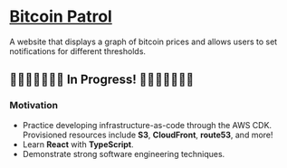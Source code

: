# [Bitcoin Patrol](https://bitcoin-patrol.com)

A website that displays a graph of bitcoin prices and allows users to set notifications for different thresholds. 

## 🚧🚧🚧🚧🚧🚧🚧 In Progress! 🚧🚧🚧🚧🚧🚧🚧

### Motivation 

  - Practice developing infrastructure-as-code through the AWS CDK. Provisioned resources include **S3**, **CloudFront**, **route53**, and more!
  - Learn **React** with **TypeScript**.
  - Demonstrate strong software engineering techniques. 
